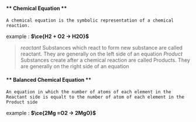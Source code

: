 #### ** Chemical Equation **
	A chemical equation is the symbolic representation of a chemical reaction. 
example :
	**$\ce{H2 + O2 -> H2O}$**
>*reactant*
	Substances which react to form new substance are called reactant. They are generally on the left side of an equation
>*Product* 
	Substances create after a chemical reaction are called Products. They are generally on the right side of an equation
#### ** Balanced Chemical Equation **
	An equation in which the number of atoms of each element in the Reactant side is equalt to the number of atom of each element in the Product side
example :
	 **$\ce{2Mg =O2 -> 2MgO}$**
